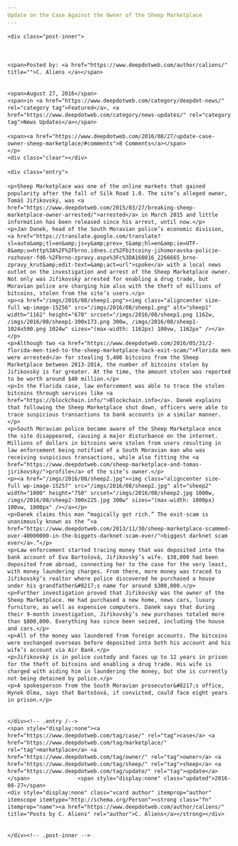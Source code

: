 ```yaml
---
Update on the Case Against the Owner of the Sheep Marketplace
---
```

<article class="post-listing post-15255 post type-post status-publish format-standard has-post-thumbnail hentry  tag-case tag-owner tag-sheep tag-update">
    
    <div class="post-inner">
    
    
        
    <span>Posted by: <a href="https://www.deepdotweb.com/author/caliens/" title="">C. Aliens </a></span>
    
    
    <span>August 27, 2016</span>
    <span>in <a href="https://www.deepdotweb.com/category/deepdot-news/" rel="category tag">Featured</a>, <a href="https://www.deepdotweb.com/category/news-updates/" rel="category tag">News Updates</a></span>
    
    <span><a href="https://www.deepdotweb.com/2016/08/27/update-case-owner-sheep-marketplace/#comments">8 Comments</a></span>
    </p>
    <div class="clear"></div>
    
    <div class="entry">
    
    <p>Sheep Marketplace was one of the online markets that gained popularity after the fall of Silk Road 1.0. The site’s alleged owner, Tomáš Jiřikovský, was <a href="https://www.deepdotweb.com/2015/03/27/breaking-sheep-marketplace-owner-arrested/">arrested</a> in March 2015 and little information has been released since his arrest, until now.</p>
    <p>Jan Danek, head of the South Moravian police’s economic division, <a href="https://translate.google.com/translate?sl=auto&amp;tl=en&amp;js=y&amp;prev=_t&amp;hl=en&amp;ie=UTF-8&amp;u=http%3A%2F%2Fbrno.idnes.cz%2Fbitcoiny-jihomoravska-policie-rozhovor-fd6-%2Fbrno-zpravy.aspx%3Fc%3DA160816_2266665_brno-zpravy_krut&amp;edit-text=&amp;act=url">spoke</a> with a local news outlet on the investigation and arrest of the Sheep Marketplace owner. Not only was Jiřikovský arrested for enabling a drug trade, but Moravian police are charging him also with the theft of millions of bitcoins, stolen from the site’s users.</p>
    <p><a href="/imgs/2016/08/sheep1.png"><img class="aligncenter size-full wp-image-15256" src="/imgs/2016/08/sheep1.png" alt="sheep1" width="1162" height="670" srcset="/imgs/2016/08/sheep1.png 1162w, /imgs/2016/08/sheep1-300x173.png 300w, /imgs/2016/08/sheep1-1024x590.png 1024w" sizes="(max-width: 1162px) 100vw, 1162px" /></a></p>
    <p>Although two <a href="https://www.deepdotweb.com/2016/05/31/2-florida-men-tied-to-the-sheep-marketplace-hack-exit-scam/">Florida men were arrested</a> for stealing 5,400 bitcoins from the Sheep Marketplace between 2013-2014, the number of bitcoins stolen by Jiřikovský is far greater. At the time, the amount stolen was reported to be worth around $40 million.</p>
    <p>In the Florida case, law enforcement was able to trace the stolen bitcoins through services like <a href="https://blockchain.info/">Blockchain.info</a>. Danek explains that following the Sheep Marketplace shut down, officers were able to trace suspicious transactions to bank accounts in a similar manner.</p>
    <p>South Moravian police became aware of the Sheep Marketplace once the site disappeared, causing a major disturbance on the internet. Millions of dollars in bitcoins were stolen from users resulting in law enforcement being notified of a South Moravian man who was receiving suspicious transactions, while also fitting the <a href="https://www.deepdotweb.com/sheep-marketplace-and-tomas-jirikovsky/">profile</a> of the site’s owner.</p>
    <p><a href="/imgs/2016/08/sheep2.jpg"><img class="aligncenter size-full wp-image-15257" src="/imgs/2016/08/sheep2.jpg" alt="sheep2" width="1000" height="750" srcset="/imgs/2016/08/sheep2.jpg 1000w, /imgs/2016/08/sheep2-300x225.jpg 300w" sizes="(max-width: 1000px) 100vw, 1000px" /></a></p>
    <p>Danek claims this man “magically got rich.” The exit-scam is unanimously known as the “<a href="https://www.deepdotweb.com/2013/11/30/sheep-marketplace-scammed-over-40000000-in-the-biggets-darknet-scam-ever/">biggest darknet scam ever</a>.”</p>
    <p>Law enforcement started tracing money that was deposited into the bank account of Eva Bartošová, Jiřikovský’s wife. $38,000 had been deposited from abroad, connecting her to the case for the very least, with money laundering charges. From there, more money was traced to Jiřikovský’s realtor where police discovered he purchased a house under his grandfather&#8217;s name for around $300,000.</p>
    <p>Further investigation proved that Jiřikovský was the owner of the Sheep Marketplace. He had purchased a new home, news cars, luxury furniture, as well as expensive computers. Danek says that during their 9-month investigation, Jiřikovský’s new purchases totaled more than $800,000. Everything has since been seized, including the house and cars.</p>
    <p>All of the money was laundered from foreign accounts. The bitcoins were exchanged overseas before deposited into both his account and his wife’s account via Air Bank.</p>
    <p>Jiřikovský is in police custody and faces up to 12 years in prison for the theft of bitcoins and enabling a drug trade. His wife is charged with aiding him in laundering the money, but she is currently not being detained by police.</p>
    <p>A spokesperson from the South Moravian prosecutor&#8217;s office, Hynek Olma, says that Bartošová, if convicted, could face eight years in prison.</p>
    
    
    </div><!-- .entry /-->
    <span style="display:none"><a href="https://www.deepdotweb.com/tag/case/" rel="tag">case</a> <a href="https://www.deepdotweb.com/tag/marketplace/" rel="tag">marketplace</a> <a href="https://www.deepdotweb.com/tag/owner/" rel="tag">owner</a> <a href="https://www.deepdotweb.com/tag/sheep/" rel="tag">sheep</a> <a href="https://www.deepdotweb.com/tag/update/" rel="tag">update</a></span>				<span style="display:none" class="updated">2016-08-27</span>
    <div style="display:none" class="vcard author" itemprop="author" itemscope itemtype="http://schema.org/Person"><strong class="fn" itemprop="name"><a href="https://www.deepdotweb.com/author/caliens/" title="Posts by C. Aliens" rel="author">C. Aliens</a></strong></div>
    
    
    </div><!-- .post-inner -->
</article><!-- .post-listing -->

